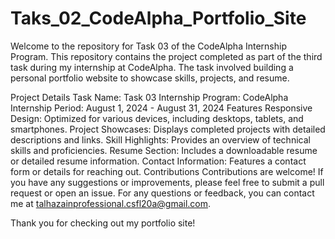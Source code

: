 # Taks_02_CodeAlpha_Portfolio_Site

Welcome to the repository for Task 03 of the CodeAlpha Internship Program. This repository contains the project completed as part of the third task during my internship at CodeAlpha. The task involved building a personal portfolio website to showcase skills, projects, and resume.

Project Details
Task Name: Task 03
Internship Program: CodeAlpha
Internship Period: August 1, 2024 - August 31, 2024
Features
Responsive Design: Optimized for various devices, including desktops, tablets, and smartphones.
Project Showcases: Displays completed projects with detailed descriptions and links.
Skill Highlights: Provides an overview of technical skills and proficiencies.
Resume Section: Includes a downloadable resume or detailed resume information.
Contact Information: Features a contact form or details for reaching out.
Contributions
Contributions are welcome! If you have any suggestions or improvements, please feel free to submit a pull request or open an issue. For any questions or feedback, you can contact me at talhazainprofessional.csfl20a@gmail.com.

Thank you for checking out my portfolio site!
